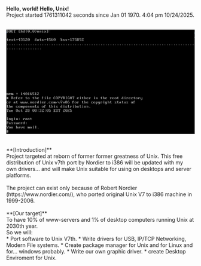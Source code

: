 **Hello, world! Hello, Unix!** <br />
Project started 1761311042 seconds since Jan 01 1970. 4:04 pm 10/24/2025.<br />
<br />

![Can not load picture.. ](/pictures/hello.png "")

<br />
**[Introduction]** <br />
Project targeted at reborn of former former greatness of Unix. This free distribution of Unix v7th port by Nordier to i386 will be updated with my own drivers... and will make Unix suitable for using on desktops and server platforms. <br />
<br />
The project can exist only because of Robert Nordier (https://www.nordier.com/), who ported original Unix V7 to i386 machine in 1999-2006. <br />
<br />
**[Our target]** <br />
To have 10% of www-servers and 1% of desktop computers running Unix at 2030th year.<br /> 
So we will:<br />
  * Port software to Unix V7th.
  * Write drivers for USB, IP/TCP Networking, Modern File systems.
  * Create package manager for Unix and for Linux and for... windows probably.
  * Write our own graphic driver.
  * create Desktop Enviroment for Unix.
